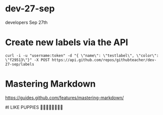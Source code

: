# dev-27-sep
developers Sep 27th

# Create new labels via the API

`curl -i -u "username:token" -d "{ \"name\": \"testlabel\", \"color\": \"f29513\"}" -X POST https://api.github.com/repos/githubteacher/dev-27-sep/labels`

# Mastering Markdown
https://guides.github.com/features/mastering-markdown/


#I LIKE PUPPIES
:rainbow::rainbow::rainbow::rainbow::rainbow::rainbow::rainbow::rainbow:
